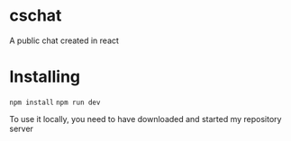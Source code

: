 # cschat
A public chat created in react
# Installing
``
npm install
``
``
npm run dev
``

To use it locally, you need to have downloaded and started my repository server
